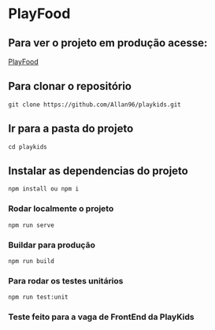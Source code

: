 # PlayFood
## Para ver o projeto em produção acesse:
[PlayFood](https://playfood-com-br.umbler.net/)


## Para clonar o repositório
```
git clone https://github.com/Allan96/playkids.git
```

## Ir para a pasta do projeto
```
cd playkids
``` 

## Instalar as dependencias do projeto
```
npm install ou npm i
```

### Rodar localmente o projeto
```
npm run serve
```

### Buildar para produção
```
npm run build
```

### Para rodar os testes unitários
```
npm run test:unit
```

### Teste feito para a vaga de FrontEnd da PlayKids


